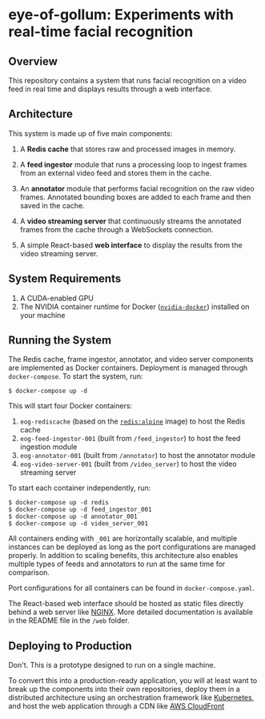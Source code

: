 # eye-of-gollum: Experiments with real-time facial recognition

## Overview

This repository contains a system that runs facial recognition on a video feed in real time and displays results through a web interface.

## Architecture
This system is made up of five main components:

1. A **Redis cache** that stores raw and processed images in memory.

2. A **feed ingestor** module that runs a processing loop to ingest frames from an external video feed and stores them in the cache.

3. An **annotator** module that performs facial recognition on the raw video frames. Annotated bounding boxes are added to each frame and then saved in the cache.

4. A **video streaming server** that continuously streams the annotated frames from the cache through a WebSockets connection.

5. A simple React-based **web interface** to display the results from the video streaming server.

## System Requirements

1. A CUDA-enabled GPU
2. The NVIDIA container runtime for Docker ([`nvidia-docker`](https://github.com/NVIDIA/nvidia-docker)) installed on your machine

## Running the System

The Redis cache, frame ingestor, annotator, and video server components are implemented as Docker containers. Deployment is managed through `docker-compose`. To start the system, run:

```
$ docker-compose up -d
```

This will start four Docker containers:

1. `eog-rediscache` (based on the [`redis:alpine`](https://hub.docker.com/_/redis/) image) to host the Redis cache
2. `eog-feed-ingestor-001` (built from `/feed_ingestor`) to host the feed ingestion module
3. `eog-annotator-001` (built from `/annotator`) to host the annotator module
4. `eog-video-server-001` (built from `/video_server`) to host the video streaming server

To start each container independently, run:

```
$ docker-compose up -d redis
$ docker-compose up -d feed_ingestor_001
$ docker-compose up -d annotator_001
$ docker-compose up -d video_server_001
```

All containers ending with `_001` are horizontally scalable, and multiple instances can be deployed as long as the port configurations are managed properly. In addition to scaling benefits, this architecture also enables multiple types of feeds and annotators to run at the same time for comparison.

Port configurations for all containers can be found in `docker-compose.yaml`.

The React-based web interface should be hosted as static files directly behind a web server like [NGINX](https://www.nginx.com/). More detailed documentation is available in the README file in the `/web` folder.

## Deploying to Production

Don't. This is a prototype designed to run on a single machine.

To convert this into a production-ready application, you will at least want to break up the components into their own repositories, deploy them in a distributed architecture using an orchestration framework like [Kubernetes](https://kubernetes.io/), and host the web application through a CDN like [AWS CloudFront](https://aws.amazon.com/cloudfront/)